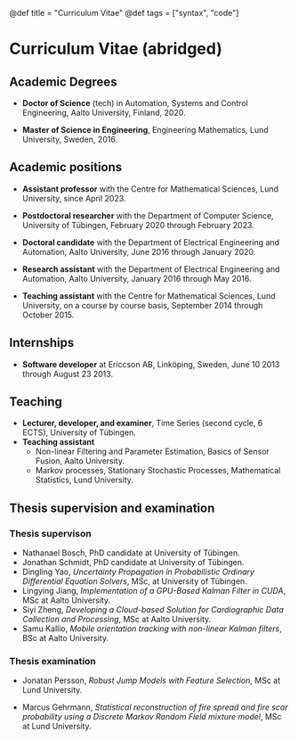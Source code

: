 @def title = "Curriculum Vitae"
@def tags = ["syntax", "code"]



# Curriculum Vitae (abridged) 

## Academic Degrees 

* **Doctor of Science** (tech) in Automation, Systems and Control Engineering, Aalto University, Finland, 2020. 

* **Master of Science in Engineering**, Engineering Mathematics, Lund University, Sweden, 2016.

## Academic positions 

* **Assistant professor** with the Centre for Mathematical Sciences, Lund University, since April 2023. 

* **Postdoctoral researcher** with the Department of Computer Science, University of Tübingen, February 2020 through February 2023. 

* **Doctoral candidate** with the Department of Electrical Engineering and Automation, Aalto University, June 2016 through January 2020.

* **Research assistant** with the Department of Electrical Engineering and Automation, Aalto University, January 2016 through May 2016.

* **Teaching assistant** with the Centre for Mathematical Sciences, Lund University, on a course by course basis, September 2014 through October 2015.

## Internships 

* **Software developer** at Ericcson AB, Linköping, Sweden, June 10 2013 through August 23 2013. 

## Teaching 

* **Lecturer, developer, and examiner**, Time Series (second cycle, 6 ECTS), University of Tübingen. 
* **Teaching assistant** 
    * Non-linear Filtering and Parameter Estimation, Basics of Sensor Fusion, Aalto University. 
    * Markov processes, Stationary Stochastic Processes, Mathematical Statistics, Lund University. 

## Thesis supervision and examination 

### Thesis supervison 

* Nathanael Bosch, PhD candidate at University of Tübingen.
* Jonathan Schmidt, PhD candidate at University of Tübingen.
* Dingling Yao, _Uncertainty Propagation in Probabilistic Ordinary Differential Equation Solvers_, MSc, at University of Tübingen.
* Lingying Jiang, _Implementation of a GPU-Based Kalman Filter in CUDA_, MSc at Aalto University.
* Siyi Zheng, _Developing a Cloud-based Solution for Cardiographic Data Collection and Processing_, MSc at Aalto University.
* Samu Kallio, _Mobile orientation tracking with non-linear Kalman filters_, BSc at Aalto University.

### Thesis examination 

* Jonatan Persson, _Robust Jump Models with Feature Selection_, MSc at Lund University. 

* Marcus Gehrmann,  _Statistical reconstruction of fire spread and fire scar probability using a Discrete Markov Random Field mixture model_, MSc at Lund University. 